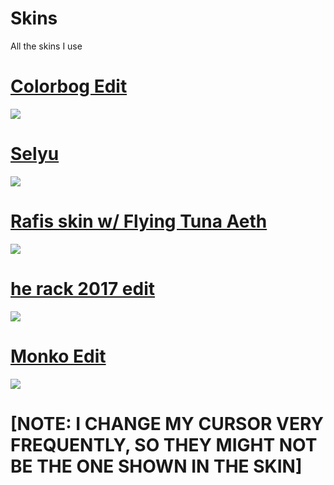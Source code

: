 # Skins
All the skins I use
# [Colorbog Edit ](https://rektygon.s-ul.eu/j7ChbvC2)
![](https://i.imgur.com/kqr6iUy.jpg)
<br>
# [Selyu](https://rektygon.s-ul.eu/jwcqinVI)
![](https://i.imgur.com/uwfrsMO.jpg)
<br>
# [Rafis skin w/ Flying Tuna Aeth](https://rektygon.s-ul.eu/WUFtnddq)
![](https://i.imgur.com/bnsAgHU.jpg)
<br>
# [he rack 2017 edit](https://rektygon.s-ul.eu/L9wppK4i)
![](https://i.imgur.com/RjZ45VI.jpg)
<br>
# [Monko Edit](https://cdn.discordapp.com/attachments/780511986462359633/783520372003045386/MonkoEdit.osk)
![](https://i.imgur.com/8tXwDP0.jpg)
<br>

  # [NOTE: I CHANGE MY CURSOR VERY FREQUENTLY, SO THEY MIGHT NOT BE THE ONE SHOWN IN THE SKIN]


